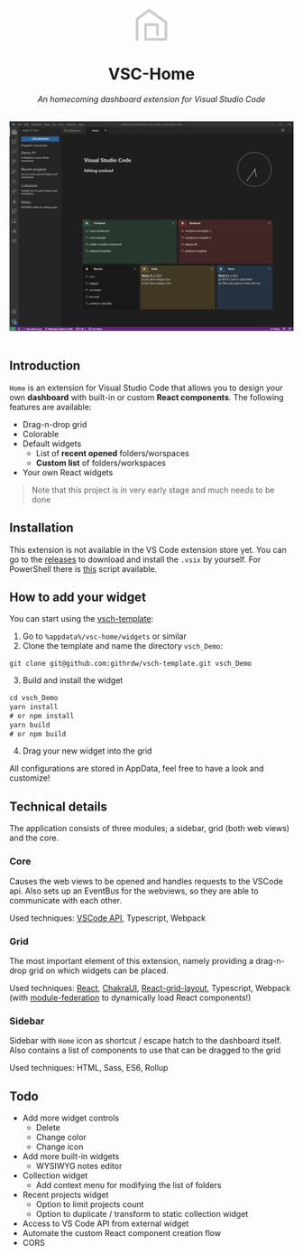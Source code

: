 
<p align="center">
  <img src="packages/core/assets/logo_vschome.white.min.png" height="56" alt="VSCH Logo" />
</p>
<h1 align="center">VSC-Home</h1>
<i><p align="center">
An homecoming dashboard extension for Visual Studio Code
</p></i>
<br/>
<img src="assets/Demo - Dashboard 4.png" alt="Screenshot of usage" />
<br/>
<br/>

## Introduction
`Home` is an extension for Visual Studio Code that allows you to design your own **dashboard** with built-in or custom **React components**.
The following features are available:

* Drag-n-drop grid
* Colorable
* Default widgets
  * List of **recent opened** folders/worspaces
  * **Custom list** of folders/workspaces
* Your own React widgets

> Note that this project is in very early stage and much needs to be done

## Installation
This extension is not available in the VS Code extension store yet.
You can go to the [releases](https://github.com/githrdw/vsc-home/releases) to download and install the `.vsix` by yourself.
For PowerShell there is [this](https://gist.github.com/githrdw/75eae6fa33a3fbfa11f485ea5d0a826b) script available.

## How to add your widget
You can start using the [vsch-template](https://github.com/githrdw/vsch-template):
1. Go to `%appdata%/vsc-home/widgets` or similar
2. Clone the template and name the directory `vsch_Demo`:
```
git clone git@github.com:githrdw/vsch-template.git vsch_Demo
```
3. Build and install the widget
```
cd vsch_Demo
yarn install
# or npm install
yarn build
# or npm build
```
4. Drag your new widget into the grid

All configurations are stored in AppData, feel free to have a look and customize!

## Technical details
The application consists of three modules; a sidebar, grid (both web views) and the core. 

### Core
Causes the web views to be opened and handles requests to the VSCode api.
Also sets up an EventBus for the webviews, so they are able to communicate with each other.

Used techniques: 
[VSCode API](https://code.visualstudio.com/api/references/vscode-api), Typescript, Webpack

### Grid
The most important element of this extension, namely providing a drag-n-drop grid on which widgets can be placed.

Used techniques: 
[React](https://github.com/facebook/react), 
[ChakraUI](https://github.com/chakra-ui/chakra-ui),
[React-grid-layout](https://github.com/react-grid-layout/react-grid-layout), 
Typescript, 
Webpack 
(with [module-federation](https://module-federation.github.io/blog/get-started) to dynamically load React components!)

### Sidebar
Sidebar with `Home` icon as shortcut / escape hatch to the dashboard itself.
Also contains a list of components to use that can be dragged to the grid 

Used techniques: HTML, Sass, ES6, Rollup

## Todo
- Add more widget controls
  - Delete
  - Change color
  - Change icon
- Add more built-in widgets
  - WYSIWYG notes editor
- Collection widget
  - Add context menu for modifying the list of folders
- Recent projects widget
  - Option to limit projects count
  - Option to duplicate / transform to static collection widget
- Access to VS Code API from external widget
- Automate the custom React component creation flow
- CORS
